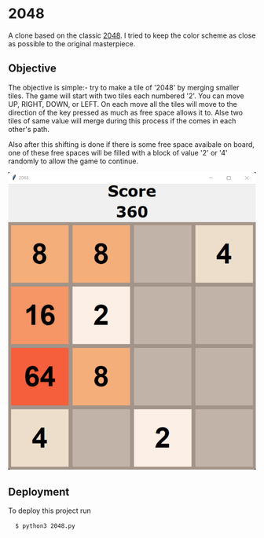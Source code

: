 
# 2048

A clone based on the classic [2048](https://en.wikipedia.org/wiki/2048_(video_game)). I tried to keep the color scheme as close as possible to the original masterpiece.
## Objective
The objective is simple:- try to make a tile of '2048' by merging smaller tiles.
The game will start with two tiles each numbered '2'. You can move UP, RIGHT, DOWN, or LEFT. On each move all the tiles will move to 
the direction of the key pressed as much as free space allows it to. Alse two tiles of same value will merge during this process if the comes in each other's path.

Also after this shifting is done if there is some free space avaibale on board, one of these free spaces will be filled with a block of value '2' or '4' randomly to allow the game to continue.

![Layout](https://github.com/adityaray115/2048-clone/blob/main/Layout.png?raw=true)
## Deployment

To deploy this project run

```bash
  $ python3 2048.py
```
